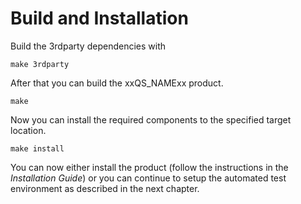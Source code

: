 # Build and Installation

Build the 3rdparty dependencies with

```
make 3rdparty
```

After that you can build the xxQS_NAMExx product.

```
make 
```

Now you can install the required components to the specified target location.

```
make install
```

You can now either install the product (follow the instructions in the *Installation Guide*) or you can continue to 
setup the automated test environment as described in the next chapter.

[//]: # (Each file has to end with two empty lines)


